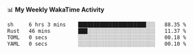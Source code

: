 <!--
**stamp711/stamp711** is a ✨ _special_ ✨ repository because its `README.md` (this file) appears on your GitHub profile.

Here are some ideas to get you started:

- 🔭 I’m currently working on ...
- 🌱 I’m currently learning ...
- 👯 I’m looking to collaborate on ...
- 🤔 I’m looking for help with ...
- 💬 Ask me about ...
- 📫 How to reach me: ...
- 😄 Pronouns: ...
- ⚡ Fun fact: ...
-->

📊 **My Weekly WakaTime Activity**

<!--START_SECTION:waka-->

```txt
sh     6 hrs 3 mins    ██████████████████████░░░   88.35 %
Rust   46 mins         ███░░░░░░░░░░░░░░░░░░░░░░   11.37 %
TOML   0 secs          ░░░░░░░░░░░░░░░░░░░░░░░░░   00.18 %
YAML   0 secs          ░░░░░░░░░░░░░░░░░░░░░░░░░   00.10 %
```

<!--END_SECTION:waka-->
